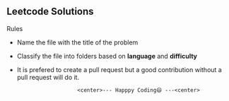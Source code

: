 ## Leetcode Solutions

Rules
- Name the file with the title of the problem
- Classify the file into folders based on __language__ and __difficulty__
- It is prefered to create a pull request but a good contribution without a pull request will do it.

                         <center>--- Happpy Coding😄 ---<center>
